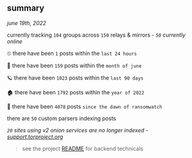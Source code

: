 
## summary
_june 19th, 2022_

currently tracking `104` groups across `150` relays & mirrors - _`50` currently online_

⏲ there have been `1` posts within the `last 24 hours`

🦈 there have been `159` posts within the `month of june`

🪐 there have been `1023` posts within the `last 90 days`

🏚 there have been `1792` posts within the `year of 2022`

🦕 there have been `4078` posts `since the dawn of ransomwatch`

there are `50` custom parsers indexing posts

_`20` sites using v2 onion services are no longer indexed - [support.torproject.org](https://support.torproject.org/onionservices/v2-deprecation/)_

> see the project [README](https://github.com/joshhighet/ransomwatch#ransomwatch--) for backend technicals
